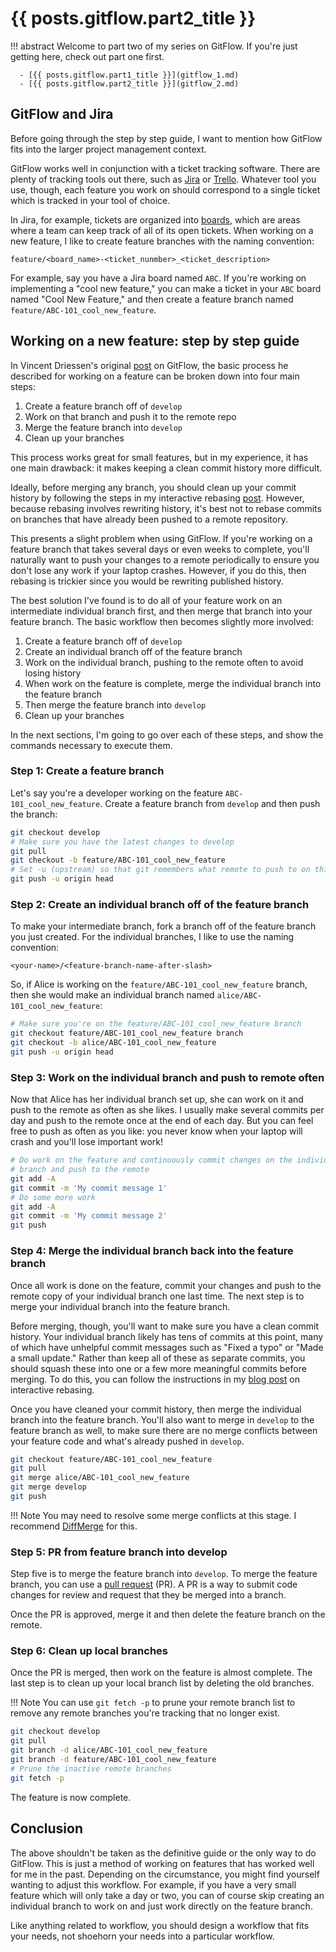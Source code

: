 # {{ posts.gitflow.part2_title }}

!!! abstract
    Welcome to part two of my series on GitFlow. If you're just getting
    here, check out part one first. 

      - [{{ posts.gitflow.part1_title }}](gitflow_1.md)
      - [{{ posts.gitflow.part2_title }}](gitflow_2.md)

## GitFlow and Jira

Before going through the step by step guide, I want to mention how GitFlow fits
into the larger project management context.

GitFlow works well in conjunction with a ticket tracking software. There are
plenty of tracking tools out there, such as
[Jira](https://www.atlassian.com/software/jira) or
[Trello](https://trello.com/en-US). Whatever tool you use, though, each feature
you work on should correspond to a single ticket which is tracked in your tool
of choice.

In Jira, for example, tickets are organized into
[boards](https://confluence.atlassian.com/jirasoftwarecloud/what-is-a-board-764477964.html),
which are areas where a team can keep track of all of its open tickets. When
working on a new feature, I like to create feature branches with the naming
convention: 

    feature/<board_name>-<ticket_nunmber>_<ticket_description>

For example, say you have a Jira board named `ABC`. If you're working on
implementing a "cool new feature," you can make a ticket in your `ABC` board
named "Cool New Feature," and then create a feature branch named
`feature/ABC-101_cool_new_feature`.

## Working on a new feature: step by step guide

In Vincent Driessen's original
[post](https://nvie.com/posts/a-successful-git-branching-model) on GitFlow, the
basic process he described for working on a feature can be broken down into four
main steps:

  1. Create a feature branch off of `develop`
  2. Work on that branch and push it to the remote repo
  3. Merge the feature branch into `develop`
  4. Clean up your branches

This process works great for small features, but in my experience, it has one
main drawback: it makes keeping a clean commit history more difficult.

Ideally, before merging any branch, you should clean up your commit history by
following the steps in my interactive rebasing [post](rebasing.md). However,
because rebasing involves rewriting history, it's best not to rebase commits on
branches that have already been pushed to a remote repository.

This presents a slight problem when using GitFlow. If you're working on a
feature branch that takes several days or even weeks to complete, you'll
naturally want to push your changes to a remote periodically to ensure you don't
lose any work if your laptop crashes. However, if you do this, then rebasing is
trickier since you would be rewriting published history.

The best solution I've found is to do all of your feature work on an
intermediate individual branch first, and then merge that branch into your
feature branch. The basic workflow then becomes slightly more involved:

  1. Create a feature branch off of `develop`
  2. Create an individual branch off of the feature branch
  3. Work on the individual branch, pushing to the remote often to avoid losing
     history
  4. When work on the feature is complete, merge the individual branch into the
     feature branch
  5. Then merge the feature branch into `develop`
  6. Clean up your branches

In the next sections, I'm going to go over each of these steps, and show the
commands necessary to execute them.

### Step 1: Create a feature branch

Let's say you're a developer working on the feature `ABC-101_cool_new_feature`.
Create a feature branch from `develop` and then push the branch:

``` bash
git checkout develop
# Make sure you have the latest changes to develop
git pull
git checkout -b feature/ABC-101_cool_new_feature
# Set -u (upstream) so that git remembers what remote to push to on this branch
git push -u origin head
```

### Step 2: Create an individual branch off of the feature branch

To make your intermediate branch, fork a branch off of the feature branch you
just created. For the individual branches, I like to use the naming convention:

    <your-name>/<feature-branch-name-after-slash>

So, if Alice is working on the `feature/ABC-101_cool_new_feature` branch, then
she would make an individual branch named `alice/ABC-101_cool_new_feature`:

``` bash
# Make sure you're on the feature/ABC-101_cool_new_feature branch
git checkout feature/ABC-101_cool_new_feature branch
git checkout -b alice/ABC-101_cool_new_feature
git push -u origin head
```

### Step 3: Work on the individual branch and push to remote often

Now that Alice has her individual branch set up, she can work on it and push to
the remote as often as she likes. I usually make several commits per day and
push to the remote once at the end of each day. But you can feel free to push as
often as you like: you never know when your laptop will crash and you'll lose
important work!

``` bash
# Do work on the feature and continuously commit changes on the individual
# branch and push to the remote
git add -A
git commit -m 'My commit message 1'
# Do some more work
git add -A
git commit -m 'My commit message 2'
git push
```

### Step 4: Merge the individual branch back into the feature branch

Once all work is done on the feature, commit your changes and push to the remote
copy of your individual branch one last time. The next step is to merge your
individual branch into the feature branch.

Before merging, though, you'll want to make sure you have a clean commit
history. Your individual branch likely has tens of commits at this point, many
of which have unhelpful commit messages such as "Fixed a typo" or "Made a small
update." Rather than keep all of these as separate commits, you should squash
these into one or a few more meaningful commits before merging. To do this, you
can follow the instructions in my [blog post](rebasing.md) on interactive
rebasing.

Once you have cleaned your commit history, then merge the individual branch
into the feature branch. You'll also want to merge in `develop` to the feature
branch as well, to make sure there are no merge conflicts between your feature
code and what's already pushed in `develop`.

``` bash
git checkout feature/ABC-101_cool_new_feature
git pull
git merge alice/ABC-101_cool_new_feature
git merge develop
git push
```

!!! Note
    You may need to resolve some merge conflicts at this stage. I recommend
    [DiffMerge](https://sourcegear.com/diffmerge/) for this.

### Step 5: PR from feature branch into develop

Step five is to merge the feature branch into `develop`. To merge the feature
branch, you can use a [pull
request](https://help.github.com/en/github/collaborating-with-issues-and-pull-requests/about-pull-requests)
(PR). A PR is a way to submit code changes for review and request that they be
merged into a branch.

Once the PR is approved, merge it and then delete the feature branch on the
remote.

### Step 6: Clean up local branches

Once the PR is merged, then work on the feature is almost complete. The last
step is to clean up your local branch list by deleting the old branches.

!!! Note
    You can use `git fetch -p` to prune your
    remote branch list to remove any remote branches you're tracking that no longer
    exist.

``` bash
git checkout develop
git pull
git branch -d alice/ABC-101_cool_new_feature
git branch -d feature/ABC-101_cool_new_feature
# Prune the inactive remote branches
git fetch -p
```

The feature is now complete.

## Conclusion

The above shouldn't be taken as the definitive guide or the only way to do
GitFlow. This is just a method of working on features that has worked well for
me in the past. Depending on the circumstance, you might find yourself wanting
to adjust this workflow. For example, if you have a very small feature which
will only take a day or two, you can of course skip creating an individual
branch to work on and just work directly on the feature branch.

Like anything related to workflow, you should design a workflow that fits your
needs, not shoehorn your needs into a particular workflow.
